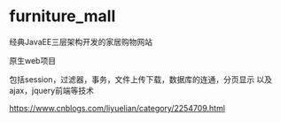 # furniture_mall
经典JavaEE三层架构开发的家居购物网站

原生web项目

包括session，过滤器，事务，文件上传下载，数据库的连通，分页显示 以及 ajax，jquery前端等技术

https://www.cnblogs.com/liyuelian/category/2254709.html

